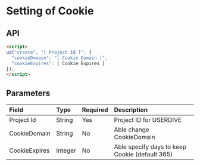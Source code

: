 # Setting of Cookie

## API

```html
<script>
ud("create", "[ Project Id ]", {
  "cookieDomain": "[ Cookie Domain ]",
  "cookieExpires": [ Cookie Expires ]
});
</script>
```

## Parameters

| Field         | Type    | Required | Description                                    |
|:--------------|:--------|:---------|:-----------------------------------------------|
| Project Id    | String  | Yes      | Project ID for USERDIVE                        |
| CookieDomain  | String  | No       | Able change CookieDomain                       |
| CookieExpires | Integer | No       | Able specify days to keep Cookie (default 365) |
